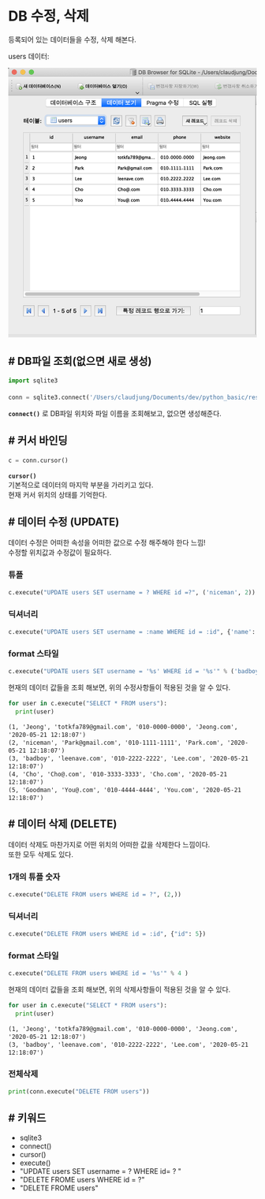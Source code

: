 # DB 수정, 삭제
등록되어 있는 데이터들을 수정, 삭제 해본다.

users 데이터:

<img src="../image/db_GUI.png">

## # DB파일 조회(없으면 새로 생성)

```py
import sqlite3

conn = sqlite3.connect('/Users/claudjung/Documents/dev/python_basic/resource/database.db')
```
**`connect()`** 로 DB파일 위치와 파일 이름을 조회해보고, 없으면 생성해준다.

## # 커서 바인딩
```py
c = conn.cursor()
```

**`cursor()`**  
기본적으로 데이터의 마지막 부분을 가리키고 있다.  
현재 커서 위치의 상태를 기억한다.

## # 데이터 수정 (UPDATE)
데이터 수정은 어떠한 속성을 어떠한 값으로 수정 해주해야 한다 느낌!  
수정할 위치값과 수정값이 필요하다.

### **튜플**
```py
c.execute("UPDATE users SET username = ? WHERE id =?", ('niceman', 2))
```

### **딕셔너리**
```py
c.execute("UPDATE users SET username = :name WHERE id = :id", {'name':'Goodman', 'id': 5 })
```

### **format 스타일**
```py
c.execute("UPDATE users SET username = '%s' WHERE id = '%s'" % ('badboy', 3))
```

현재의 데이터 값들을 조회 해보면, 위의 수정사항들이 적용된 것을 알 수 있다.

```py
for user in c.execute("SELECT * FROM users"):
  print(user)
```
```
(1, 'Jeong', 'totkfa789@gmail.com', '010-0000-0000', 'Jeong.com', '2020-05-21 12:18:07')
(2, 'niceman', 'Park@gmail.com', '010-1111-1111', 'Park.com', '2020-05-21 12:18:07')
(3, 'badboy', 'leenave.com', '010-2222-2222', 'Lee.com', '2020-05-21 12:18:07')
(4, 'Cho', 'Cho@.com', '010-3333-3333', 'Cho.com', '2020-05-21 12:18:07')
(5, 'Goodman', 'You@.com', '010-4444-4444', 'You.com', '2020-05-21 12:18:07')
```

## # 데이터 삭제 (DELETE)
데이터 삭제도 마찬가지로 어떤 위치의 어떠한 값을 삭제한다 느낌이다.  
또한 모두 삭제도 있다.

### **1개의 튜플 숫자**
```py
c.execute("DELETE FROM users WHERE id = ?", (2,))
```

### **딕셔너리**
```py
c.execute("DELETE FROM users WHERE id = :id", {"id": 5})
```

### **format 스타일**
```py
c.execute("DELETE FROM users WHERE id = '%s'" % 4 )
```

현재의 데이터 값들을 조회 해보면, 위의 삭제사항들이 적용된 것을 알 수 있다.

```py
for user in c.execute("SELECT * FROM users"):
  print(user)
```
```
(1, 'Jeong', 'totkfa789@gmail.com', '010-0000-0000', 'Jeong.com', '2020-05-21 12:18:07')
(3, 'badboy', 'leenave.com', '010-2222-2222', 'Lee.com', '2020-05-21 12:18:07')
```

### **전체삭제**
```py
print(conn.execute("DELETE FROM users"))
```


## # 키워드
  - sqlite3
  - connect()
  - cursor()
  - execute()
  - "UPDATE users SET username = ? WHERE id= ? "
  - "DELETE FROME users WHERE id = ?"
  - "DELETE FROME users"
